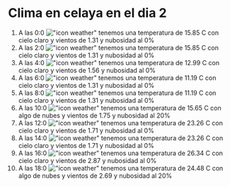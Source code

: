 # Clima en celaya en el dia 2

1. A las 0:0 !["icon weather"](http://openweathermap.org/img/w/01n.png) tenemos una temperatura de 15.85 C con cielo claro y  vientos de 1.31 y nubosidad al 0%
1. A las 2:0 !["icon weather"](http://openweathermap.org/img/w/01n.png) tenemos una temperatura de 15.85 C con cielo claro y  vientos de 1.31 y nubosidad al 0%
1. A las 4:0 !["icon weather"](http://openweathermap.org/img/w/01n.png) tenemos una temperatura de 12.99 C con cielo claro y  vientos de 1.56 y nubosidad al 0%
1. A las 6:0 !["icon weather"](http://openweathermap.org/img/w/01n.png) tenemos una temperatura de 11.19 C con cielo claro y  vientos de 1.31 y nubosidad al 0%
1. A las 8:0 !["icon weather"](http://openweathermap.org/img/w/01d.png) tenemos una temperatura de 11.19 C con cielo claro y  vientos de 1.31 y nubosidad al 0%
1. A las 10:0 !["icon weather"](http://openweathermap.org/img/w/02d.png) tenemos una temperatura de 15.65 C con algo de nubes y  vientos de 1.75 y nubosidad al 20%
1. A las 12:0 !["icon weather"](http://openweathermap.org/img/w/01d.png) tenemos una temperatura de 23.26 C con cielo claro y  vientos de 1.71 y nubosidad al 0%
1. A las 14:0 !["icon weather"](http://openweathermap.org/img/w/01d.png) tenemos una temperatura de 23.26 C con cielo claro y  vientos de 1.71 y nubosidad al 0%
1. A las 16:0 !["icon weather"](http://openweathermap.org/img/w/01d.png) tenemos una temperatura de 26.34 C con cielo claro y  vientos de 2.87 y nubosidad al 0%
1. A las 18:0 !["icon weather"](http://openweathermap.org/img/w/02d.png) tenemos una temperatura de 24.48 C con algo de nubes y  vientos de 2.69 y nubosidad al 20%
